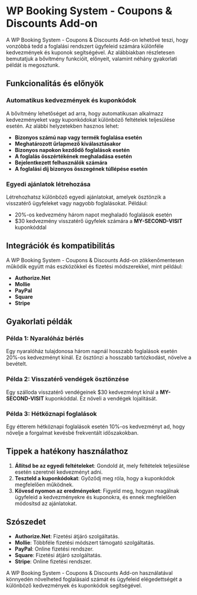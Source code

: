 # WP Booking System - Coupons & Discounts Add-on

A WP Booking System - Coupons & Discounts Add-on lehetővé teszi, hogy vonzóbbá tedd a foglalási rendszert ügyfeleid számára különféle kedvezmények és kuponok segítségével. Az alábbiakban részletesen bemutatjuk a bővítmény funkcióit, előnyeit, valamint néhány gyakorlati példát is megosztunk.

## Funkcionalitás és előnyök

### Automatikus kedvezmények és kuponkódok

A bővítmény lehetőséget ad arra, hogy automatikusan alkalmazz kedvezményeket vagy kuponkódokat különböző feltételek teljesülése esetén. Az alábbi helyzetekben hasznos lehet:

- **Bizonyos számú nap vagy termék foglalása esetén**
- **Meghatározott űrlapmező kiválasztásakor**
- **Bizonyos napokon kezdődő foglalások esetén**
- **A foglalás összértékének meghaladása esetén**
- **Bejelentkezett felhasználók számára**
- **A foglalási díj bizonyos összegének túllépése esetén**

### Egyedi ajánlatok létrehozása

Létrehozhatsz különböző egyedi ajánlatokat, amelyek ösztönzik a visszatérő ügyfeleket vagy nagyobb foglalásokat. Például:

- 20%-os kedvezmény három napot meghaladó foglalások esetén
- $30 kedvezmény visszatérő ügyfelek számára a **MY-SECOND-VISIT** kuponkóddal

## Integrációk és kompatibilitás

A WP Booking System - Coupons & Discounts Add-on zökkenőmentesen működik együtt más eszközökkel és fizetési módszerekkel, mint például:

- **Authorize.Net**
- **Mollie**
- **PayPal**
- **Square**
- **Stripe**

## Gyakorlati példák

### Példa 1: Nyaralóház bérlés

Egy nyaralóház tulajdonosa három napnál hosszabb foglalások esetén 20%-os kedvezményt kínál. Ez ösztönzi a hosszabb tartózkodást, növelve a bevételt.

### Példa 2: Visszatérő vendégek ösztönzése

Egy szálloda visszatérő vendégeinek $30 kedvezményt kínál a **MY-SECOND-VISIT** kuponkóddal. Ez növeli a vendégek lojalitását.

### Példa 3: Hétköznapi foglalások

Egy étterem hétköznapi foglalások esetén 10%-os kedvezményt ad, hogy növelje a forgalmat kevésbé frekventált időszakokban.

## Tippek a hatékony használathoz

1. **Állítsd be az egyedi feltételeket**: Gondold át, mely feltételek teljesülése esetén szeretnél kedvezményt adni.
2. **Teszteld a kuponkódokat**: Győződj meg róla, hogy a kuponkódok megfelelően működnek.
3. **Kövesd nyomon az eredményeket**: Figyeld meg, hogyan reagálnak ügyfeleid a kedvezményekre és kuponokra, és ennek megfelelően módosítsd az ajánlatokat.

## Szószedet

- **Authorize.Net**: Fizetési átjáró szolgáltatás.
- **Mollie**: Többféle fizetési módszert támogató szolgáltatás.
- **PayPal**: Online fizetési rendszer.
- **Square**: Fizetési átjáró szolgáltatás.
- **Stripe**: Online fizetési rendszer.

A WP Booking System - Coupons & Discounts Add-on használatával könnyedén növelheted foglalásaid számát és ügyfeleid elégedettségét a különböző kedvezmények és kuponkódok segítségével.